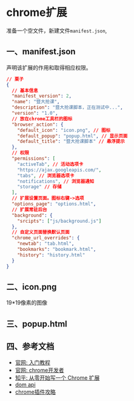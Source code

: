 <!-- 2017/8/4 -->

# chrome扩展

准备一个空文件，新建文件`manifest.json`,

## 一、manifest.json

声明该扩展的作用和取得相应权限。

```json
// 栗子
{
  // 基本信息
  "manifest_version": 2,
  "name": "暨大抢课",
  "description": "暨大抢课脚本，正在测试中...",
  "version": "1.0",
  // 放在chrome工具栏的图标
  "browser_action": {
    "default_icon": "icon.png", // 图标
    "default_popup": "popup.html", // 显示页面
    "default_title": "暨大抢课脚本" // 悬浮提示
  },
  // 权限
  "permissions": [
    "activeTab", // 活动选项卡
    "https://ajax.googleapis.com/",
    "tabs", // 浏览器选项卡
    "notifications", // 浏览器通知
    "storage" // 存储
  ],
  // 扩展设置页面。图标右键->选项
  "options_page": "options.html",
  // 扩展常驻后台
  "background": {
    "srcipts": ["js/background.js"]
  },
  // 自定义页面替换默认页面
  "chrome_url_overrides": {
    "newtab": "tab.html",
    "bookmarks": "bookmark.html",
    "history": "history.html"
  }
}
```

## 二、icon.png

19*19像素的图像

## 三、popup.html

## 四、参考文档

- [官网: 入门教程](https://developer.chrome.com/extensions/getstarted)
- [官网: chrome开发者](https://developer.chrome.com/extensions)
- [知乎: 从零开始写一个 Chrome 扩展](https://www.zhihu.com/question/20179805)
- [dom api](https://www.w3schools.com/jsref/dom_obj_document.asp)
- [chrome插件攻略](http://www.cnblogs.com/liuxianan/p/chrome-plugin-develop.html)
